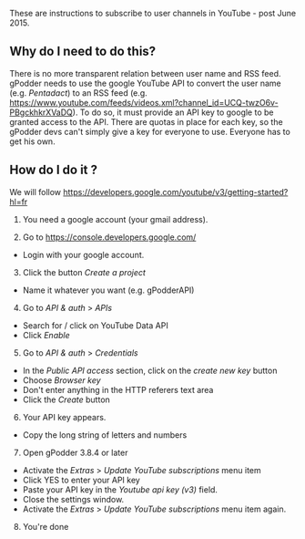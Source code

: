 These are instructions to subscribe to user channels in YouTube - post June 2015.

Why do I need to do this?
-------------------------

There is no more transparent relation between user name and RSS feed. gPodder needs to use the google YouTube API to convert the user name (e.g. *Pentadact*) to an RSS feed (e.g. <https://www.youtube.com/feeds/videos.xml?channel_id=UCQ-twzO6v-PBgckhkrXVaDQ>). To do so, it must provide an API key to google to be granted access to the API. There are quotas in place for each key, so the gPodder devs can't simply give a key for everyone to use. Everyone has to get his own.

How do I do it ?
----------------

We will follow <https://developers.google.com/youtube/v3/getting-started?hl=fr>

1. You need a google account (your gmail address).

2. Go to <https://console.developers.google.com/>

  *  Login with your google account.

3. Click the button *Create a project*

  *  Name it whatever you want (e.g. gPodderAPI)

4. Go to *API & auth* &gt; *APIs*

  *  Search for / click on YouTube Data API
  *  Click *Enable*

5. Go to *API & auth* &gt; *Credentials*

  *  In the *Public API access* section, click on the *create new key* button
  *  Choose *Browser key*
  *  Don't enter anything in the HTTP referers text area
  *  Click the *Create* button

6. Your API key appears.

  *  Copy the long string of letters and numbers

7. Open gPodder 3.8.4 or later

  *  Activate the *Extras* > *Update YouTube subscriptions* menu item
  *  Click YES to enter your API key
  *  Paste your API key in the *Youtube api key (v3)* field.
  *  Close the settings window.
  *  Activate the *Extras* > *Update YouTube subscriptions* menu item again.

8. You're done